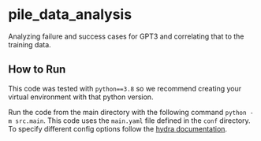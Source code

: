 # pile_data_analysis
Analyzing failure and success cases for GPT3 and correlating that to the training data.

## How to Run
This code was tested with `python==3.8` so we recommend creating your virtual environment with that python version.

Run the code from the main directory with the following command `python -m src.main`. This code uses the `main.yaml` file
defined in the `conf` directory. To specify different config options follow the [hydra documentation](https://hydra.cc/docs/intro/).
